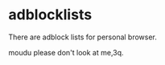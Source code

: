adblocklists
============

There are adblock lists for personal browser.

moudu please don't look at me,3q.

